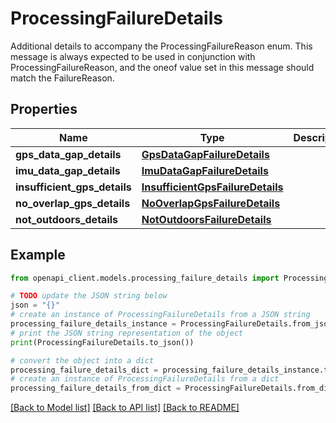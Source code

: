 # ProcessingFailureDetails

Additional details to accompany the ProcessingFailureReason enum. This message is always expected to be used in conjunction with ProcessingFailureReason, and the oneof value set in this message should match the FailureReason.

## Properties

Name | Type | Description | Notes
------------ | ------------- | ------------- | -------------
**gps_data_gap_details** | [**GpsDataGapFailureDetails**](GpsDataGapFailureDetails.md) |  | [optional] 
**imu_data_gap_details** | [**ImuDataGapFailureDetails**](ImuDataGapFailureDetails.md) |  | [optional] 
**insufficient_gps_details** | [**InsufficientGpsFailureDetails**](InsufficientGpsFailureDetails.md) |  | [optional] 
**no_overlap_gps_details** | [**NoOverlapGpsFailureDetails**](NoOverlapGpsFailureDetails.md) |  | [optional] 
**not_outdoors_details** | [**NotOutdoorsFailureDetails**](NotOutdoorsFailureDetails.md) |  | [optional] 

## Example

```python
from openapi_client.models.processing_failure_details import ProcessingFailureDetails

# TODO update the JSON string below
json = "{}"
# create an instance of ProcessingFailureDetails from a JSON string
processing_failure_details_instance = ProcessingFailureDetails.from_json(json)
# print the JSON string representation of the object
print(ProcessingFailureDetails.to_json())

# convert the object into a dict
processing_failure_details_dict = processing_failure_details_instance.to_dict()
# create an instance of ProcessingFailureDetails from a dict
processing_failure_details_from_dict = ProcessingFailureDetails.from_dict(processing_failure_details_dict)
```
[[Back to Model list]](../README.md#documentation-for-models) [[Back to API list]](../README.md#documentation-for-api-endpoints) [[Back to README]](../README.md)


